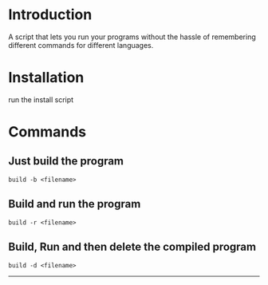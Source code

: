 # Introduction

A script that lets you run your programs without the hassle of remembering different commands for different languages.

# Installation

run the install script

# Commands

## Just build the program

```
build -b <filename>
```

## Build and run the program

```
build -r <filename>
```

## Build, Run and then delete the compiled program

```
build -d <filename>
```

---
